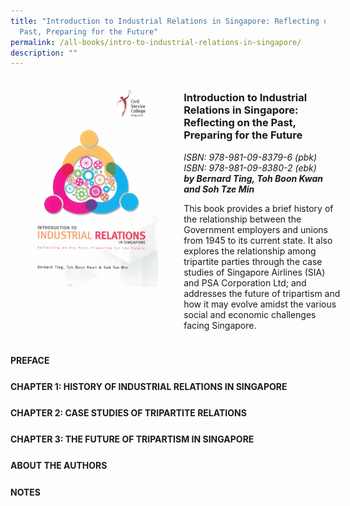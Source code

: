 ```yaml
---
title: "Introduction to Industrial Relations in Singapore: Reflecting on the
  Past, Preparing for the Future"
permalink: /all-books/intro-to-industrial-relations-in-singapore/
description: ""
---
```

<style>

	
.grid-container {
	display: grid;
	grid-template-columns: 50% 50%;
	grid-gap: 5%
	}
	
img {
		object-fit: contain;
		width: 100%;
		height: 80%;
	}	
	
.chapter-divider {
	margin-top: 5%;
	}	
	


</style>


<div class="grid-container">
	<div class="grid-child"><img src="/images/Books/Introduction%20to%20Industrial%20Relations%20in%20Singapore.jpg"></div>
	<div class="grid-child">
		<h3>Introduction to Industrial Relations in Singapore: Reflecting on the Past, Preparing for the Future</h3>
		<i>ISBN: 978-981-09-8379-6 (pbk)</i><br>
		<i>ISBN: 978-981-09-8380-2 (ebk)</i><br>
		<b><i>by Bernard Ting, Toh Boon Kwan and Soh Tze Min</i></b>
		<p>This book provides a brief history of the relationship between the Government employers and unions from 1945 to its current state. It also explores the relationship among tripartite parties through the case studies of Singapore Airlines (SIA) and PSA Corporation Ltd; and addresses the future of tripartism and how it may evolve amidst the various social and economic challenges facing Singapore.</p>
	</div>

</div>



<div>
<div class="chapter-divider">
<p><b>PREFACE</b></p>	
	</div>
<div class="chapter-divider">
<p><b>CHAPTER 1: HISTORY OF INDUSTRIAL RELATIONS IN SINGAPORE</b></p>
</div>
<div class="chapter-divider">
<p><b>CHAPTER 2: CASE STUDIES OF TRIPARTITE RELATIONS</b></p>
</div>
<div class="chapter-divider">
<p><b>CHAPTER 3: THE FUTURE OF TRIPARTISM IN SINGAPORE</b></p>
</div>
<div class="chapter-divider">	
<p><b>ABOUT THE AUTHORS</b></p>
	</div>
<div class="chapter-divider">
<p><b>NOTES</b></p>
	</div>


</div>
